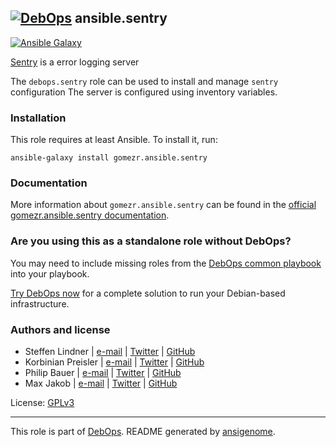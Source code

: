 ## [![DebOps](https://debops.org/images/debops-small.png)](https://debops.org) ansible.sentry

<!-- This file was generated by Ansigenome. Do not edit this file directly but
     instead have a look at the files in the ./meta/ directory. -->

[![Ansible Galaxy](https://img.shields.io/badge/galaxy-gomezr.ansible.sentry-660198.svg?style=flat)](https://galaxy.ansible.com/debops/sentry)


[Sentry](https://sentry.io/) is a error logging server 

The `debops.sentry` role can be used to install and manage `sentry` configuration
The server is configured using inventory variables.

### Installation

This role requires at least Ansible. To install it, run:

```Shell
ansible-galaxy install gomezr.ansible.sentry
```

### Documentation

More information about `gomezr.ansible.sentry` can be found in the
[official gomezr.ansible.sentry documentation](https://docs.debops.org/en/latest/ansible/roles/ansible-ansible.sentry/docs/).



### Are you using this as a standalone role without DebOps?

You may need to include missing roles from the [DebOps common
playbook](https://github.com/debops/debops-playbooks/blob/master/playbooks/common.yml)
into your playbook.

[Try DebOps now](https://debops.org/) for a complete solution to run your Debian-based infrastructure.





### Authors and license

- Steffen Lindner | [e-mail](mailto:mail@steffen-lindner.de) | [Twitter](https://twitter.com/gomezr) | [GitHub](https://github.com/gomez)
- Korbinian Preisler | [e-mail](mailto:kpreisler@virtual-things.biz) | [Twitter](https://twitter.com/timitos) | [GitHub](https://github.com/timitos)
- Philip Bauer | [e-mail](mailto:bauer@starzel.de) | [Twitter](https://twitter.com/Starzelde) | [GitHub](https://github.com/pbauer)
- Max Jakob | [e-mail](mailto:max.jakob@ifi.lmu.de) | [Twitter](https://twitter.com/wolpi59) | [GitHub](https://github.com/vincero)

License: [GPLv3](https://tldrlegal.com/license/gnu-general-public-license-v3-%28gpl-3%29)

***

This role is part of [DebOps](https://debops.org/). README generated by [ansigenome](https://github.com/nickjj/ansigenome/).
